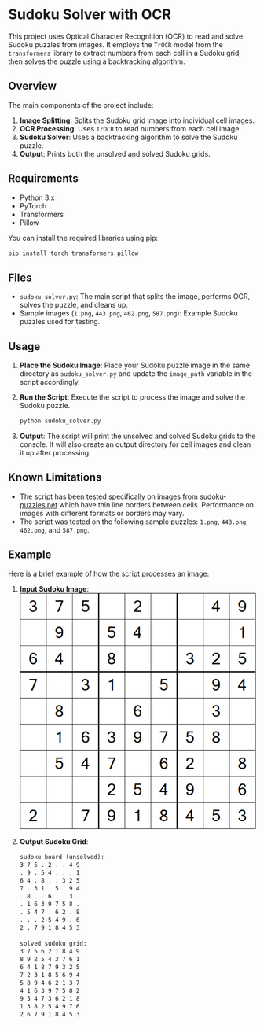 # Sudoku Solver with OCR

This project uses Optical Character Recognition (OCR) to read and solve Sudoku puzzles from images. It employs the `TrOCR` model from the `transformers` library to extract numbers from each cell in a Sudoku grid, then solves the puzzle using a backtracking algorithm.

## Overview

The main components of the project include:

1. **Image Splitting**: Splits the Sudoku grid image into individual cell images.
2. **OCR Processing**: Uses `TrOCR` to read numbers from each cell image.
3. **Sudoku Solver**: Uses a backtracking algorithm to solve the Sudoku puzzle.
4. **Output**: Prints both the unsolved and solved Sudoku grids.

## Requirements

- Python 3.x
- PyTorch
- Transformers
- Pillow

You can install the required libraries using pip:

```bash
pip install torch transformers pillow
```

## Files

- `sudoku_solver.py`: The main script that splits the image, performs OCR, solves the puzzle, and cleans up.
- Sample images (`1.png`, `443.png`, `462.png`, `587.png`): Example Sudoku puzzles used for testing.

## Usage

1. **Place the Sudoku Image**: Place your Sudoku puzzle image in the same directory as `sudoku_solver.py` and update the `image_path` variable in the script accordingly.

2. **Run the Script**: Execute the script to process the image and solve the Sudoku puzzle.

    ```bash
    python sudoku_solver.py
    ```

3. **Output**: The script will print the unsolved and solved Sudoku grids to the console. It will also create an output directory for cell images and clean it up after processing.

## Known Limitations

- The script has been tested specifically on images from [sudoku-puzzles.net](https://sudoku-puzzles.net/sudoku-easy/) which have thin line borders between cells. Performance on images with different formats or borders may vary.
- The script was tested on the following sample puzzles: `1.png`, `443.png`, `462.png`, and `587.png`.

## Example

Here is a brief example of how the script processes an image:

1. **Input Sudoku Image**:
    ![input image](https://raw.githubusercontent.com/savirsingh/ocr-sudoku-solver/main/examples/587.png)

2. **Output Sudoku Grid**:
    ```
    sudoku board (unsolved):
    3 7 5 . 2 . . 4 9
    . 9 . 5 4 . . . 1
    6 4 . 8 . . 3 2 5
    7 . 3 1 . 5 . 9 4
    . 8 . . 6 . . 3 .
    . 1 6 3 9 7 5 8 .
    . 5 4 7 . 6 2 . 8
    . . . 2 5 4 9 . 6
    2 . 7 9 1 8 4 5 3
    
    solved sudoku grid:
    3 7 5 6 2 1 8 4 9
    8 9 2 5 4 3 7 6 1
    6 4 1 8 7 9 3 2 5
    7 2 3 1 8 5 6 9 4
    5 8 9 4 6 2 1 3 7
    4 1 6 3 9 7 5 8 2
    9 5 4 7 3 6 2 1 8
    1 3 8 2 5 4 9 7 6
    2 6 7 9 1 8 4 5 3
    ```
